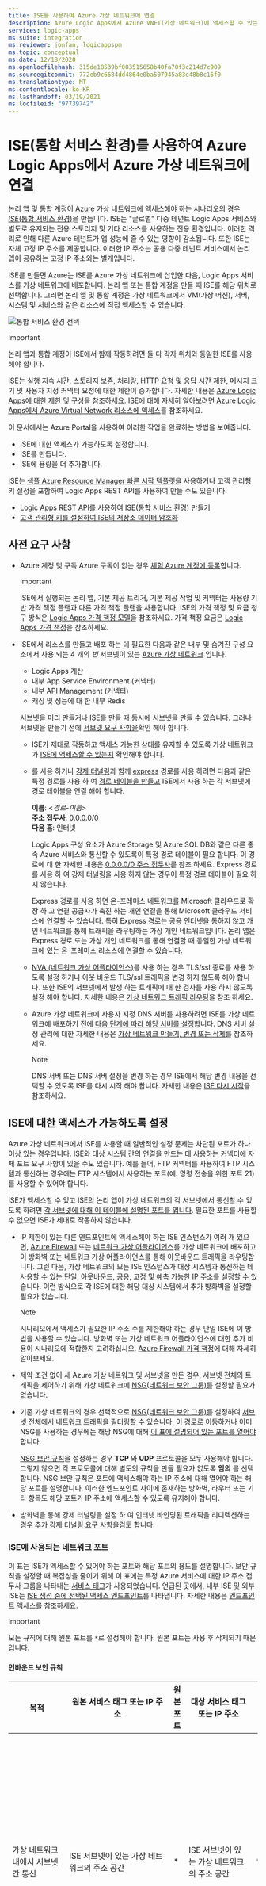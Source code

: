 ```yaml
---
title: ISE를 사용하여 Azure 가상 네트워크에 연결
description: Azure Logic Apps에서 Azure VNET(가상 네트워크)에 액세스할 수 있는 ISE(통합 서비스 환경) 만들기
services: logic-apps
ms.suite: integration
ms.reviewer: jonfan, logicappspm
ms.topic: conceptual
ms.date: 12/18/2020
ms.openlocfilehash: 315de18539bf083515658b40fa70f3c214d7c909
ms.sourcegitcommit: 772eb9c6684dd4864e0ba507945a83e48b8c16f0
ms.translationtype: MT
ms.contentlocale: ko-KR
ms.lasthandoff: 03/19/2021
ms.locfileid: "97739742"
---
```

# <a name="connect-to-azure-virtual-networks-from-azure-logic-apps-by-using-an-integration-service-environment-ise"></a>ISE(통합 서비스 환경)를 사용하여 Azure Logic Apps에서 Azure 가상 네트워크에 연결

논리 앱 및 통합 계정이 [Azure 가상 네트워크](../virtual-network/virtual-networks-overview.md)에 액세스해야 하는 시나리오의 경우 [*ISE*(통합 서비스 환경)](../logic-apps/connect-virtual-network-vnet-isolated-environment-overview.md)을 만듭니다. ISE는 "글로벌" 다중 테넌트 Logic Apps 서비스와 별도로 유지되는 전용 스토리지 및 기타 리소스를 사용하는 전용 환경입니다. 이러한 격리로 인해 다른 Azure 테넌트가 앱 성능에 줄 수 있는 영향이 감소됩니다. 또한 ISE는 자체 고정 IP 주소를 제공합니다. 이러한 IP 주소는 공용 다중 테넌트 서비스에서 논리 앱이 공유하는 고정 IP 주소와는 별개입니다.

ISE를 만들면 Azure는 ISE를 Azure 가상 네트워크에 삽입한 다음, Logic Apps 서비스를 가상 네트워크에 배포합니다. 논리 앱 또는 통합 계정을 만들 때 ISE를 해당 위치로 선택합니다. 그러면 논리 앱 및 통합 계정은 가상 네트워크에서 VM(가상 머신), 서버, 시스템 및 서비스와 같은 리소스에 직접 액세스할 수 있습니다.

![통합 서비스 환경 선택](./media/connect-virtual-network-vnet-isolated-environment/select-logic-app-integration-service-environment.png)

> [!IMPORTANT]
> 논리 앱과 통합 계정이 ISE에서 함께 작동하려면 둘 다 각자 위치와 동일한 ISE를 사용해야 합니다.

ISE는 실행 지속 시간, 스토리지 보존, 처리량, HTTP 요청 및 응답 시간 제한, 메시지 크기 및 사용자 지정 커넥터 요청에 대한 제한이 증가합니다. 자세한 내용은 [Azure Logic Apps에 대한 제한 및 구성](../logic-apps/logic-apps-limits-and-config.md)을 참조하세요. ISE에 대해 자세히 알아보려면 [Azure Logic Apps에서 Azure Virtual Network 리소스에 액세스](../logic-apps/connect-virtual-network-vnet-isolated-environment-overview.md)를 참조하세요.

이 문서에서는 Azure Portal을 사용하여 이러한 작업을 완료하는 방법을 보여줍니다.

* ISE에 대한 액세스가 가능하도록 설정합니다.
* ISE를 만듭니다.
* ISE에 용량을 더 추가합니다.

ISE는 [샘플 Azure Resource Manager 빠른 시작 템플릿](https://github.com/Azure/azure-quickstart-templates/tree/master/201-integration-service-environment)을 사용하거나 고객 관리형 키 설정을 포함하여 Logic Apps REST API를 사용하여 만들 수도 있습니다.

* [Logic Apps REST API를 사용하여 ISE(통합 서비스 환경) 만들기](../logic-apps/create-integration-service-environment-rest-api.md)
* [고객 관리형 키를 설정하여 ISE의 저장소 데이터 암호화](../logic-apps/customer-managed-keys-integration-service-environment.md)

## <a name="prerequisites"></a>사전 요구 사항

* Azure 계정 및 구독 Azure 구독이 없는 경우 [체험 Azure 계정에 등록](https://azure.microsoft.com/free/)합니다.

  > [!IMPORTANT]
  > ISE에서 실행되는 논리 앱, 기본 제공 트리거, 기본 제공 작업 및 커넥터는 사용량 기반 가격 책정 플랜과 다른 가격 책정 플랜을 사용합니다. ISE의 가격 책정 및 요금 청구 방식은 [Logic Apps 가격 책정 모델](../logic-apps/logic-apps-pricing.md#fixed-pricing)을 참조하세요. 가격 책정 요금은 [Logic Apps 가격 책정](../logic-apps/logic-apps-pricing.md)을 참조하세요.

* ISE에서 리소스를 만들고 배포 하는 데 필요한 다음과 같은 내부 및 숨겨진 구성 요소에서 사용 되는 4 개의 *빈* 서브넷이 있는 [Azure 가상 네트워크](../virtual-network/virtual-networks-overview.md) 입니다.

  * Logic Apps 계산
  * 내부 App Service Environment (커넥터)
  * 내부 API Management (커넥터)
  * 캐싱 및 성능에 대 한 내부 Redis
  
  서브넷을 미리 만들거나 ISE를 만들 때 동시에 서브넷을 만들 수 있습니다. 그러나 서브넷을 만들기 전에 [서브넷 요구 사항을](#create-subnet)확인 해야 합니다.

  * ISE가 제대로 작동하고 액세스 가능한 상태를 유지할 수 있도록 가상 네트워크가 [ISE에 액세스할 수 있는지](#enable-access) 확인해야 합니다.

  * 를 사용 하거나 [강제 터널링](../firewall/forced-tunneling.md)과 함께 [express](../expressroute/expressroute-introduction.md) 경로를 사용 하려면 다음과 같은 특정 경로를 사용 하 여 [경로 테이블을 만들고](../virtual-network/manage-route-table.md) ISE에서 사용 하는 각 서브넷에 경로 테이블을 연결 해야 합니다.

    **이름**: <*경로-이름*><br>
    **주소 접두사**: 0.0.0.0/0<br>
    **다음 홉**: 인터넷
    
    Logic Apps 구성 요소가 Azure Storage 및 Azure SQL DB와 같은 다른 종속 Azure 서비스와 통신할 수 있도록이 특정 경로 테이블이 필요 합니다. 이 경로에 대 한 자세한 내용은 [0.0.0.0/0 주소 접두사](../virtual-network/virtual-networks-udr-overview.md#default-route)를 참조 하세요. Express 경로를 사용 하 여 강제 터널링을 사용 하지 않는 경우이 특정 경로 테이블이 필요 하지 않습니다.
    
    Express 경로를 사용 하면 온-프레미스 네트워크를 Microsoft 클라우드로 확장 하 고 연결 공급자가 촉진 하는 개인 연결을 통해 Microsoft 클라우드 서비스에 연결할 수 있습니다. 특히 Express 경로는 공용 인터넷을 통하지 않고 개인 네트워크를 통해 트래픽을 라우팅하는 가상 개인 네트워크입니다. 논리 앱은 Express 경로 또는 가상 개인 네트워크를 통해 연결할 때 동일한 가상 네트워크에 있는 온-프레미스 리소스에 연결할 수 있습니다.
   
  * [NVA (네트워크 가상 어플라이언스)](../virtual-network/virtual-networks-udr-overview.md#user-defined)를 사용 하는 경우 TLS/ssl 종료를 사용 하도록 설정 하거나 아웃 바운드 TLS/ssl 트래픽을 변경 하지 않도록 해야 합니다. 또한 ISE의 서브넷에서 발생 하는 트래픽에 대 한 검사를 사용 하지 않도록 설정 해야 합니다. 자세한 내용은 [가상 네트워크 트래픽 라우팅](../virtual-network/virtual-networks-udr-overview.md)을 참조 하세요.

  * Azure 가상 네트워크에 사용자 지정 DNS 서버를 사용하려면 ISE를 가상 네트워크에 배포하기 전에 [다음 단계에 따라 해당 서버를 설정](../virtual-network/virtual-networks-name-resolution-for-vms-and-role-instances.md)합니다. DNS 서버 설정 관리에 대한 자세한 내용은 [가상 네트워크 만들기, 변경 또는 삭제](../virtual-network/manage-virtual-network.md#change-dns-servers)를 참조하세요.

    > [!NOTE]
    > DNS 서버 또는 DNS 서버 설정을 변경 하는 경우 ISE에서 해당 변경 내용을 선택할 수 있도록 ISE를 다시 시작 해야 합니다. 자세한 내용은 [ISE 다시 시작](../logic-apps/ise-manage-integration-service-environment.md#restart-ISE)을 참조하세요.

<a name="enable-access"></a>

## <a name="enable-access-for-ise"></a>ISE에 대한 액세스가 가능하도록 설정

Azure 가상 네트워크에서 ISE를 사용할 때 일반적인 설정 문제는 차단된 포트가 하나 이상 있는 경우입니다. ISE와 대상 시스템 간의 연결을 만드는 데 사용하는 커넥터에 자체 포트 요구 사항이 있을 수도 있습니다. 예를 들어, FTP 커넥터를 사용하여 FTP 시스템과 통신하는 경우에는 FTP 시스템에서 사용하는 포트(예: 명령 전송을 위한 포트 21)를 사용할 수 있어야 합니다.

ISE가 액세스할 수 있고 ISE의 논리 앱이 가상 네트워크의 각 서브넷에서 통신할 수 있도록 하려면 [각 서브넷에 대해 이 테이블에 설명된 포트를 엽니다](#network-ports-for-ise). 필요한 포트를 사용할 수 없으면 ISE가 제대로 작동하지 않습니다.

* IP 제한이 있는 다른 엔드포인트에 액세스해야 하는 ISE 인스턴스가 여러 개 있으면, [Azure Firewall](../firewall/overview.md) 또는 [네트워크 가상 어플라이언스](../virtual-network/virtual-networks-overview.md#filter-network-traffic)를 가상 네트워크에 배포하고 이 방화벽 또는 네트워크 가상 어플라이언스를 통해 아웃바운드 트래픽을 라우팅합니다. 그런 다음, 가상 네트워크의 모든 ISE 인스턴스가 대상 시스템과 통신하는 데 사용할 수 있는 [단일, 아웃바운드, 공용, 고정 및 예측 가능한 IP 주소를 설정](connect-virtual-network-vnet-set-up-single-ip-address.md)할 수 있습니다. 이런 방식으로 각 ISE에 대한 해당 대상 시스템에서 추가 방화벽을 설정할 필요가 없습니다.

   > [!NOTE]
   > 시나리오에서 액세스가 필요한 IP 주소 수를 제한해야 하는 경우 단일 ISE에 이 방법을 사용할 수 있습니다. 방화벽 또는 가상 네트워크 어플라이언스에 대한 추가 비용이 시나리오에 적합한지 고려하십시오. [Azure Firewall 가격 책정](https://azure.microsoft.com/pricing/details/azure-firewall/)에 대해 자세히 알아보세요.

* 제약 조건 없이 새 Azure 가상 네트워크 및 서브넷을 만든 경우, 서브넷 전체의 트래픽을 제어하기 위해 가상 네트워크에 [NSG(네트워크 보안 그룹)](../virtual-network/network-security-groups-overview.md#network-security-groups)를 설정할 필요가 없습니다.

* 기존 가상 네트워크의 경우 선택적으로 [NSG(네트워크 보안 그룹)](../virtual-network/network-security-groups-overview.md#network-security-groups)를 설정하여 [서브넷 전체에서 네트워크 트래픽을 필터링](../virtual-network/tutorial-filter-network-traffic.md)할 수 있습니다. 이 경로로 이동하거나 이미 NSG를 사용하는 경우에는 해당 NSG에 대해 [이 표에 설명되어 있는 포트를 열어야](#network-ports-for-ise)합니다.

  [NSG 보안 규칙](../virtual-network/network-security-groups-overview.md#security-rules)을 설정하는 경우 **TCP** 와 **UDP** 프로토콜을 모두 사용해야 합니다. 그렇지 않으면 각 프로토콜에 대해 별도의 규칙을 만들 필요가 없도록 **임의** 를 선택합니다. NSG 보안 규칙은 포트에 액세스해야 하는 IP 주소에 대해 열어야 하는 해당 포트를 설명합니다. 이러한 엔드포인트 사이에 존재하는 방화벽, 라우터 또는 기타 항목도 해당 포트가 IP 주소에 액세스할 수 있도록 유지해야 합니다.

* 방화벽을 통해 강제 터널링을 설정 하 여 인터넷 바인딩된 트래픽을 리디렉션하는 경우 [추가 강제 터널링 요구 사항을](#forced-tunneling)검토 합니다.

<a name="network-ports-for-ise"></a>

### <a name="network-ports-used-by-your-ise"></a>ISE에 사용되는 네트워크 포트

이 표는 ISE가 액세스할 수 있어야 하는 포트와 해당 포트의 용도를 설명합니다. 보안 규칙을 설정할 때 복잡성을 줄이기 위해 이 표에는 특정 Azure 서비스에 대한 IP 주소 접두사 그룹을 나타내는 [서비스 태그](../virtual-network/service-tags-overview.md)가 사용되었습니다. 언급된 곳에서, 내부 ISE 및 외부 ISE는 [ISE 생성 중에 선택된 액세스 엔드포인트](connect-virtual-network-vnet-isolated-environment.md#create-environment)를 나타냅니다.  자세한 내용은 [엔드포인트 액세스](../logic-apps/connect-virtual-network-vnet-isolated-environment-overview.md#endpoint-access)를 참조하세요.

> [!IMPORTANT]
> 모든 규칙에 대해 원본 포트를 `*`로 설정해야 합니다. 원본 포트는 사용 후 삭제되기 때문입니다.

#### <a name="inbound-security-rules"></a>인바운드 보안 규칙

| 목적 | 원본 서비스 태그 또는 IP 주소 | 원본 포트 | 대상 서비스 태그 또는 IP 주소 | 대상 포트 | 메모 |
|---------|------------------------------------|--------------|-----------------------------------------|-------------------|-------|
| 가상 네트워크 내에서 서브넷 간 통신 | ISE 서브넷이 있는 가상 네트워크의 주소 공간 | * | ISE 서브넷이 있는 가상 네트워크의 주소 공간 | * | 가상 네트워크의 서브넷 간에 트래픽이 흐르는 데 필요합니다. <p><p>**중요**: 각 서브넷의 구성 요소 간에 트래픽이 흐르려면 각 서브넷 내에서 모든 포트를 열어야 합니다. |
| 둘 다: <p>논리 앱으로 향하는 통신 <p><p>논리 앱의 실행 기록| 내부 ISE: <br>**VirtualNetwork** <p><p>외부 ISE: **Internet** 또는 **메모** 참조 | * | **VirtualNetwork** | 443 | **Internet** 서비스 태그를 사용하는 대신 다음 항목에 대한 소스 IP 주소를 지정할 수 있습니다. <p><p>- 논리 앱에서 요청 트리거 또는 웹후크를 호출하는 컴퓨터 또는 서비스 <p>- 로직 앱 실행 기록에 액세스하려는 컴퓨터 또는 서비스 <p><p>**중요**: 이 포트를 닫거나 차단하면 요청 트리거 또는 웹후크가 있는 논리 앱을 호출할 수 없습니다. 실행 기록의 각 단계에 대한 입력 및 출력에도 액세스 할 수 없습니다. 단, 논리 앱 실행 기록에는 액세스할 수 있습니다.|
| Logic Apps 디자이너 - 동적 속성 | **LogicAppsManagement** | * | **VirtualNetwork** | 454 | Logic Apps에서 오는 요청은 해당 지역에 대한 엔드포인트의 [인바운드 IP 주소](../logic-apps/logic-apps-limits-and-config.md#inbound)에 액세스합니다. |
| 커넥터 배포 | **AzureConnectors** | * | **VirtualNetwork** | 454 | 커넥터를 배포하고 업데이트하는 데 필요합니다. 이 포트를 닫거나 차단하면 ISE 배포가 실패하고 커넥터를 업데이트 및 수정할 수 없습니다. |
| 네트워크 상태 검사 | **LogicApps** | * | **VirtualNetwork** | 454 | Logic Apps에서 오는 요청은 해당 지역에 대한 엔드포인트의 [인바운드 IP 주소](../logic-apps/logic-apps-limits-and-config.md#inbound)와 [아웃바운드 IP 주소](../logic-apps/logic-apps-limits-and-config.md#outbound)에 액세스합니다. |
| App Service 관리 종속성 | **AppServiceManagement** | * | **VirtualNetwork** | 454, 455 ||
| Azure Traffic Manager에서 오는 통신 | **AzureTrafficManager** | * | **VirtualNetwork** | 내부 ISE: 454 <p><p>외부 ISE: 443 ||
| 둘 다: <p>커넥터 정책 배포 <p>API Management - 관리 엔드포인트 | **APIManagement** | * | **VirtualNetwork** | 3443 | 커넥터 정책 배포의 경우 커넥터를 배포하고 업데이트하려면 포트 액세스가 필요합니다. 이 포트를 닫거나 차단하면 ISE 배포가 실패하고 커넥터를 업데이트 및 수정할 수 없습니다. |
| 역할 인스턴스 간의 Azure Cache for Redis 인스턴스 액세스 | **VirtualNetwork** | * | **VirtualNetwork** | 6379 - 6383 및 **메모** 참조| ISE가 Azure Cache for Redis와 작동하려면 [Azure Cache for Redis FAQ 설명에 있는 아웃바운드 및 인바운드 포트](../azure-cache-for-redis/cache-how-to-premium-vnet.md#outbound-port-requirements)를 열어야 합니다. |
|||||||

#### <a name="outbound-security-rules"></a>아웃바운드 보안 규칙

| 목적 | 원본 서비스 태그 또는 IP 주소 | 원본 포트 | 대상 서비스 태그 또는 IP 주소 | 대상 포트 | 메모 |
|---------|------------------------------------|--------------|-----------------------------------------|-------------------|-------|
| 가상 네트워크 내에서 서브넷 간 통신 | ISE 서브넷이 있는 가상 네트워크의 주소 공간 | * | ISE 서브넷이 있는 가상 네트워크의 주소 공간 | * | 가상 네트워크의 서브넷 간에 트래픽이 흐르는 데 필요합니다. <p><p>**중요**: 각 서브넷의 구성 요소 간에 트래픽이 흐르려면 각 서브넷 내에서 모든 포트를 열어야 합니다. |
| 논리 앱에서 오는 통신 | **VirtualNetwork** | * | 대상에 따라 다름 | 80, 443 | 대상은 논리 앱이 통신해야 하는 외부 서비스의 엔드포인트에 따라 다릅니다. |
| Azure Active Directory | **VirtualNetwork** | * | **AzureActiveDirectory** | 80, 443 ||
| Azure Storage 종속성 | **VirtualNetwork** | * | **스토리지** | 80, 443, 445 ||
| 연결 관리 | **VirtualNetwork** | * | **AppService** | 443 ||
| 진단 로그 및 메트릭 게시 | **VirtualNetwork** | * | **AzureMonitor** | 443 ||
| Azure SQL 종속성 | **VirtualNetwork** | * | **SQL** | 1433 ||
| Azure Resource Health | **VirtualNetwork** | * | **AzureMonitor** | 1886 | 상태를 Resource Health에 게시하는 데 필요합니다. |
| 이벤트 허브에 로그 정책 및 모니터링 에이전트의 종속성 | **VirtualNetwork** | * | **EventHub** | 5672 ||
| 역할 인스턴스 간의 Azure Cache for Redis 인스턴스 액세스 | **VirtualNetwork** | * | **VirtualNetwork** | 6379 - 6383 및 **메모** 참조| ISE가 Azure Cache for Redis와 작동하려면 [Azure Cache for Redis FAQ 설명에 있는 아웃바운드 및 인바운드 포트](../azure-cache-for-redis/cache-how-to-premium-vnet.md#outbound-port-requirements)를 열어야 합니다. |
| DNS 이름 확인 | **VirtualNetwork** | * | 가상 네트워크의 모든 사용자 지정 DNS (Domain Name System) 서버에 대 한 IP 주소 | 53 | 가상 네트워크에서 사용자 지정 DNS 서버를 사용 하는 경우에만 필요 합니다. |
|||||||

또한 [ASE (App Service Environment)](../app-service/environment/intro.md)에 대 한 아웃 바운드 규칙을 추가 해야 합니다.

* Azure 방화벽을 사용 하는 경우 ASE 플랫폼 트래픽에 대 한 아웃 바운드 액세스를 허용 하는 ASE (App Service Environment) [FQDN (정규화 된 도메인 이름) 태그](../firewall/fqdn-tags.md#current-fqdn-tags)를 사용 하 여 방화벽을 설정 해야 합니다.

* Azure 방화벽 이외의 방화벽 어플라이언스를 사용 하는 경우 App Service Environment에 필요한 [방화벽 통합 종속성](../app-service/environment/firewall-integration.md#dependencies) 에 나열 된 *모든* 규칙을 사용 하 여 방화벽을 설정 해야 합니다.

<a name="forced-tunneling"></a>

#### <a name="forced-tunneling-requirements"></a>강제 터널링 요구 사항

방화벽을 통해 [강제 터널링](../firewall/forced-tunneling.md) 을 설정 하거나 사용 하는 경우 ISE에 대 한 추가 외부 종속성을 허용 해야 합니다. 강제 터널링을 사용 하면 인터넷에 바인딩된 트래픽을 VPN (가상 사설망) 또는 가상 어플라이언스와 같은 지정 된 다음 홉으로 리디렉션하여 아웃 바운드 네트워크 트래픽을 검사 하 고 감사할 수 있습니다.

이러한 종속성에 대 한 액세스를 허용 하지 않으면 ISE 배포가 실패 하 고 배포 된 ISE 작동이 중지 됩니다.

* 사용자 정의 경로

  비대칭 라우팅을 방지 하려면 아래에 나열 된 각 및 모든 IP 주소에 대 한 경로를 다음 홉으로 **인터넷** 으로 정의 해야 합니다.
  
  * [App Service Environment 관리 주소](../app-service/environment/management-addresses.md)
  * [이 다운로드 파일에서 사용할 수 있는 ISE 지역의 커넥터에 대 한 Azure IP 주소](https://www.microsoft.com/download/details.aspx?id=56519)
  * [Azure Traffic Manager 관리 주소](https://azuretrafficmanagerdata.blob.core.windows.net/probes/azure/probe-ip-ranges.json)
  * [ISE 영역에 대 한 인바운드 및 아웃 바운드 주소를 Logic Apps 합니다.](../logic-apps/logic-apps-limits-and-config.md#firewall-configuration-ip-addresses-and-service-tags)
  * [이 다운로드 파일에 있는 ISE 지역의 커넥터에 대 한 Azure IP 주소](https://www.microsoft.com/download/details.aspx?id=56519)

* 서비스 엔드포인트

  방화벽을 통해 이러한 서비스로 트래픽을 보낼 수 없기 때문에 Azure SQL, Storage, Service Bus, KeyVault 및 Event Hubs에 대 한 서비스 끝점을 사용 하도록 설정 해야 합니다.

*  기타 인바운드 및 아웃 바운드 종속성

   방화벽에서 다음 인바운드 및 아웃 바운드 종속성을 허용 *해야 합니다* .
   
   * [Azure App Service 종속성](../app-service/environment/firewall-integration.md#deploying-your-ase-behind-a-firewall)
   * [Azure Cache Service 종속성](../azure-cache-for-redis/cache-how-to-premium-vnet.md#what-are-some-common-misconfiguration-issues-with-azure-cache-for-redis-and-virtual-networks)
   * [Azure API Management 종속성](../api-management/api-management-using-with-vnet.md#-common-network-configuration-issues)

<a name="create-environment"></a>

## <a name="create-your-ise"></a>ISE 만들기

1. [Azure Portal](https://portal.azure.com)의 기본 Azure 검색 상자에서 `integration service environments`를 필터로 입력하고 **통합 서비스 환경** 을 선택합니다.

   !["통합 서비스 환경" 찾기 및 선택](./media/connect-virtual-network-vnet-isolated-environment/find-integration-service-environment.png)

1. **통합 서비스 환경** 창에서 **추가** 를 선택합니다.

   !["추가"를 선택 하 여 통합 서비스 환경 만들기](./media/connect-virtual-network-vnet-isolated-environment/add-integration-service-environment.png)

1. 사용자 환경에 대한 세부 정보를 제공한 다음, **검토 + 만들기** 를 선택합니다. 예:

   ![환경 세부 정보 제공](./media/connect-virtual-network-vnet-isolated-environment/integration-service-environment-details.png)

   | 속성 | 필수 | 값 | 설명 |
   |----------|----------|-------|-------------|
   | **구독** | 예 | <*Azure-subscription-name*> | 환경에 사용할 Azure 구독 |
   | **리소스 그룹** | 예 | <*Azure-resource-group-name*> | 환경을 만들려는 신규 또는 기존 Azure 리소스 그룹 |
   | **통합 서비스 환경 이름** | 예 | <*environment-name*> | ISE 이름이며 문자, 숫자, 하이픈(`-`), 밑줄(`_`), 마침표(`.`)만 포함할 수 있습니다. |
   | **위치** | 예 | <*Azure-datacenter-region*> | 환경을 배포할 Azure 데이터 센터 지역 |
   | **SKU** | 예 | **프리미엄** 또는 **개발자(SLA 없음)** | 만들고 사용할 ISE SKU입니다. 이러한 SKU 간의 차이점은 [ISE SKU](../logic-apps/connect-virtual-network-vnet-isolated-environment-overview.md#ise-level)를 참조하세요. <p><p>**중요**: 이 옵션은 ISE를 만들 때만 사용할 수 있으며 나중에는 변경할 수 없습니다. |
   | **추가 용량** | 프리미엄: <br>예 <p><p>개발자: <br>해당 없음 | 프리미엄: <br>0~10 <p><p>개발자: <br>해당 없음 | 이 ISE 리소스에 사용할 추가 처리 단위 수입니다. 만든 후 용량을 추가하려면 [ISE 용량 추가](../logic-apps/ise-manage-integration-service-environment.md#add-capacity)를 참조하세요. |
   | **액세스 엔드포인트** | 예 | **내부** 또는 **외부** | ISE에 사용할 액세스 엔드포인트의 유형입니다. 이러한 엔드포인트에 따라 ISE의 논리 앱에서 요청 또는 웹후크 트리거가 가상 네트워크 외부의 호출을 받을 수 있을지 여부가 결정됩니다. <p><p>예를 들어 다음 webhook 기반 트리거를 사용 하려면 **외부** 를 선택 해야 합니다. <p><p>-Azure DevOps <br>-Azure Event Grid <br>-Common Data Service <br>-Office 365 <br>-SAP (ISE 버전) <p><p>선택한 사항은 논리 앱 실행 기록에서 입력 및 출력을 보고 액세스할 수 있는 방식에도 영향을 줍니다. 자세한 내용은 [ISE 엔드포인트 액세스](../logic-apps/connect-virtual-network-vnet-isolated-environment-overview.md#endpoint-access)를 참조하세요. <p><p>**중요**: 액세스 엔드포인트는 ISE를 만드는 동안에만 선택할 수 있고 나중에 이 옵션을 변경할 수 없습니다. |
   | **가상 네트워크** | 예 | <*Azure-virtual-network-name*> | 해당 환경의 논리 앱이 가상 네트워크에 액세스할 수 있도록 환경을 삽입하려는 Azure 가상 네트워크입니다. 네트워크가 없으면 [먼저 Azure 가상 네트워크를 만듭니다](../virtual-network/quick-create-portal.md). <p><p>**중요**: ISE를 만들 때 *만* 이 삽입을 수행할 수 있습니다. |
   | **서브넷** | 예 | <*subnet-resource-list*> | ISE에는 ISE에서 리소스를 만들고 배포 하는 데 필요한 4 개의 *빈* 서브넷이 필요 하며 커넥터 및 성능 캐싱과 같은 내부 Logic Apps 구성 요소에서 사용 됩니다. <p>**중요**: 서브넷을 [만들기 위해 이러한 단계를 계속 하기 전에 서브넷 요구 사항을 검토](#create-subnet)해야 합니다. |
   |||||

   <a name="create-subnet"></a>

   **서브넷 만들기**

   ISE에는 ISE에서 리소스를 만들고 배포 하는 데 필요한 4 개의 *빈* 서브넷이 필요 하며 커넥터 및 성능 캐싱과 같은 내부 Logic Apps 구성 요소에서 사용 됩니다. 환경을 만든 후 이러한 서브넷 주소를 변경할 수 없습니다. Azure Portal를 통해 ISE를 만들어 배포 하는 경우 Azure 서비스에 이러한 서브넷을 위임 하지 않아야 합니다. 그러나 REST API, Azure PowerShell 또는 Azure Resource Manager 템플릿을 통해 ISE를 만들어 배포 하는 경우에는 빈 서브넷 하나를에 [위임](../virtual-network/manage-subnet-delegation.md) 해야 `Microsoft.integrationServiceEnvironment` 합니다. 자세한 내용은 [서브넷 위임 추가](../virtual-network/manage-subnet-delegation.md)를 참조 하세요.

   각 서브넷은 다음 요구 사항을 충족해야 합니다.

   * 는 알파벳 문자 또는 밑줄 (숫자 없음)로 시작 하는 이름을 사용 하 고,,,,, `<` `>` `%` `&` `\\` `?` , `/` 등의 문자는 사용 하지 않습니다.

   * 에서는 [CIDR (클래스 형식 Inter-Domain 라우팅) 형식을](https://en.wikipedia.org/wiki/Classless_Inter-Domain_Routing)사용 합니다.
   
     > [!IMPORTANT]
     >
     > Azure Logic Apps에서 확인할 수 없기 때문에 가상 네트워크 또는 서브넷에 대해 다음 IP 주소 공간을 사용 하지 마세요.<p>
     > 
     > * 0.0.0.0/8
     > * 100.64.0.0/10
     > * 127.0.0.0/8
     > * 168.63.129.16/32
     > * 169.254.169.254/32

   * 각 서브넷에 주소 32개가 필요하기 때문에 주소 공간에 `/27`을 사용합니다. 예를 들어, `10.0.0.0/27`에는 주소가 32개 있습니다.2<sup>(32-27)</sup>은 2<sup>5</sup> 또는 32이기 때문입니다. 주소가 더 많아도 이점은 없습니다. 주소 계산에 대해 자세히 알아보려면 [IPv4 CIDR 블록](https://en.wikipedia.org/wiki/Classless_Inter-Domain_Routing#IPv4_CIDR_blocks)을 참조하세요.

   * [ExpressRoute](../expressroute/expressroute-introduction.md)를 사용하는 경우 다음 경로를 포함하는 [경로 테이블을 만든](../virtual-network/manage-route-table.md) 다음, 이 테이블을 ISE에서 사용하는 각 서브넷과 연결해야 합니다.

     **이름**: <*경로-이름*><br>
     **주소 접두사**: 0.0.0.0/0<br>
     **다음 홉**: 인터넷

   1. **서브넷** 목록에서 **서브넷 구성 관리** 를 선택합니다.

      ![서브넷 구성 관리](./media/connect-virtual-network-vnet-isolated-environment/manage-subnet-configuration.png)

   1. **서브넷** 창에서 **서브넷** 을 선택합니다.

      ![빈 서브넷 4개 추가](./media/connect-virtual-network-vnet-isolated-environment/add-empty-subnets.png)

   1. **서브넷 추가** 창에서 이 정보를 제공합니다.

      * **Name**: 서브넷의 이름
      * **주소 범위(CIDR 블록)** : 가상 네트워크 및 CIDR 형식의 서브넷 범위

      ![서브넷 세부 정보 추가](./media/connect-virtual-network-vnet-isolated-environment/provide-subnet-details.png)

   1. 완료되면 **확인** 을 선택합니다.

   1. 세 개 이상의 서브넷에 대해 이 단계를 반복합니다.

      > [!NOTE]
      > 만들려는 서브넷이 유효하지 않으면 Azure Portal에 메시지가 표시되지만 진행이 차단되지는 않습니다.

   서브넷 만들기에 대한 자세한 내용은 [가상 네트워크 서브넷 추가](../virtual-network/virtual-network-manage-subnet.md)를 참조하세요.

1. Azure에서 성공적으로 ISE 정보의 유효성 검사를 완료하면 **만들기** 를 선택합니다. 예:

   ![유효성 검사에 성공하면 "만들기" 선택](./media/connect-virtual-network-vnet-isolated-environment/ise-validation-success.png)

   Azure가 환경 배포를 시작하며, 보통 2시간 이내에 완료됩니다. 배포에 최대 4시간이 걸리는 경우가 간혹 있습니다. 배포 상태를 확인하려면 Azure 도구 모음에서 알림 창을 여는 알림 아이콘을 선택합니다.

   ![배포 상태 확인](./media/connect-virtual-network-vnet-isolated-environment/environment-deployment-status.png)

   배포가 성공적으로 완료되면 Azure에 이 알림이 표시됩니다.

   ![배포 성공](./media/connect-virtual-network-vnet-isolated-environment/deployment-success-message.png)

   그렇지 않으면, 배포 문제 해결에 대한 Azure Portal 지침을 따릅니다.

   > [!NOTE]
   > 배포가 실패 하거나 ISE를 삭제 하는 경우에는 서브넷을 해제 하기 전에 Azure에서 최대 한 시간이 걸릴 수 있습니다. 따라서 다른 ISE에서 해당 서브넷을 다시 사용 하려면 먼저 기다려야 할 수 있습니다.
   >
   > 가상 네트워크를 삭제하면 Azure에서 서브넷이 해제되기까지 일반적으로 최대 2시간이 걸리지만 더 오래 걸릴 수도 있습니다. 
   > 가상 네트워크를 삭제할 때는 그 때까지 연결된 리소스가 없는지 확인해야 합니다. 
   > [가상 네트워크 삭제](../virtual-network/manage-virtual-network.md#delete-a-virtual-network)를 참조하세요.

1. 배포가 완료된 후에 Azure가 환경으로 자동으로 이동하지 않는 경우 환경을 보려면 **리소스로 이동** 을 선택합니다.

1. *외부* 끝점 액세스 권한이 있는 ISE의 경우 네트워크 보안 그룹을 만들고 (아직 없는 경우) 관리 되는 커넥터 아웃 바운드 IP 주소에서 트래픽을 허용 하는 인바운드 보안 규칙을 추가 해야 합니다. 이 규칙을 설정 하려면 다음 단계를 수행 합니다.

   1. ISE 메뉴의 **설정** 에서 **속성** 을 선택 합니다.

   1. **커넥터 나가는 ip 주소** 에서 공용 ip 주소 범위를 복사 합니다 .이 범위는 [제한 및 구성-아웃 바운드 IP 주소](../logic-apps/logic-apps-limits-and-config.md#outbound)문서에도 표시 됩니다.

   1. 아직 없는 경우 네트워크 보안 그룹을 만듭니다.
   
   1. 다음 정보에 따라 복사한 공용 아웃 바운드 IP 주소에 대 한 인바운드 보안 규칙을 추가 합니다. 자세한 내용은 [자습서: 네트워크 보안 그룹을 사용 하 여 네트워크 트래픽 필터링 Azure Portal](../virtual-network/tutorial-filter-network-traffic.md#create-a-network-security-group)를 참조 하세요.

      | 목적 | 원본 서비스 태그 또는 IP 주소 | 원본 포트 | 대상 서비스 태그 또는 IP 주소 | 대상 포트 | 메모 |
      |---------|------------------------------------|--------------|-----------------------------------------|-------------------|-------|
      | 커넥터 아웃 바운드 IP 주소에서 트래픽 허용 | <*커넥터-공용-아웃 바운드 IP 주소*> | * | ISE 서브넷이 있는 가상 네트워크의 주소 공간 | * | |
      |||||||

1. ISE의 네트워크 상태를 확인하려면 [통합 서비스 환경 관리](../logic-apps/ise-manage-integration-service-environment.md#check-network-health)를 참조하세요.

   > [!CAUTION]
   > ISE의 네트워크가 비정상 상태가 되 면 ISE에서 사용 하는 ASE (내부 App Service Environment)도 비정상 상태가 될 수 있습니다. ASE가 7 일 넘게 비정상 상태 이면 ASE가 일시 중단 됩니다. 이 상태를 확인 하려면 가상 네트워크 설정을 확인 하세요. 발견 된 문제를 해결 한 다음 ISE를 다시 시작 합니다. 그렇지 않으면 90 일 후 일시 중단 ASE가 삭제 되 고 ISE를 사용할 수 없게 됩니다. 따라서 필요한 트래픽을 허용 하기 위해 ISE를 정상적으로 유지 해야 합니다.
   > 
   > 자세한 내용은 다음 항목을 참조하세요.
   >
   > * [Azure App Service 진단 개요](../app-service/overview-diagnostics.md)
   > * [Azure App Service Environment에 대 한 메시지 로깅](../app-service/environment/using-an-ase.md#logging)

1. ISE에서 논리 앱 및 기타 아티팩트 만들기를 시작하려면 [통합 서비스 환경에 리소스 추가](../logic-apps/add-artifacts-integration-service-environment-ise.md)를 참조하세요.

   > [!IMPORTANT]
   > ISE를 만든 후에는 관리 되는 ISE 커넥터를 사용할 수 있지만 논리 앱 디자이너의 커넥터 선택에 자동으로 표시 되지 않습니다. 이러한 ISE 커넥터를 사용 하려면 먼저 이러한 커넥터를 수동으로 추가 하 고 해당 커넥터를 해당 [ise에 배포](../logic-apps/add-artifacts-integration-service-environment-ise.md#add-ise-connectors-environment) 하 여 논리 앱 디자이너에 표시 해야 합니다.

## <a name="next-steps"></a>다음 단계

* [통합 서비스 환경에 리소스 추가](../logic-apps/add-artifacts-integration-service-environment-ise.md)
* [통합 서비스 환경 관리](../logic-apps/ise-manage-integration-service-environment.md#check-network-health)
* [Azure Virtual Network](../virtual-network/virtual-networks-overview.md)에 대해 자세히 알아보기
* [Azure 서비스에 대한 가상 네트워크 통합](../virtual-network/virtual-network-for-azure-services.md)에 대해 알아보기
